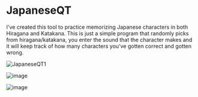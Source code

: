 # JapaneseQT

<p1>I've created this tool to practice memorizing Japanese characters in both Hiragana and Katakana. This is just a simple program that randomly picks from hiragana/katakana, you enter the sound that the character makes and it will keep track of how many characters you've gotten correct and gotten wrong.</p1>


![JapaneseQT1](https://github.com/DavidR2134/JapaneseQT/assets/23126457/5586e36a-a834-4df9-b712-7312f430986e)

![image](https://github.com/DavidR2134/JapaneseQT/assets/23126457/68749f8b-c5fe-4354-8a64-cb70c93a0899)

![image](https://github.com/DavidR2134/JapaneseQT/assets/23126457/03612417-fcfd-40ef-822a-2498f03921fa)

